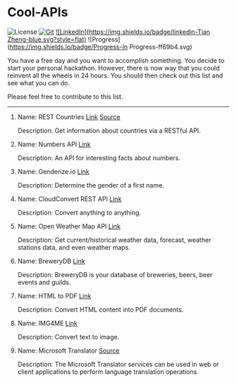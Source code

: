 # Cool-APIs

![License](https://img.shields.io/badge/License-GNU%20License-green.svg)
[![Git](https://img.shields.io/badge/GitHub-dgzzhb-blue.svg?style=flat)](https://github.com/dgzzhb)
[![LinkedIn](https://img.shields.io/badge/linkedin-Tian Zheng-blue.svg?style=flat)](https://www.linkedin.com/in/tianzheng)
![Progress](https://img.shields.io/badge/Progress-In Progress-ff69b4.svg)

You have a free day and you want to accomplish something. You decide to start your personal hackathon. However, there is now way that you could reinvent all the wheels in 24 hours. You should then check out this list and see what you can do.

Please feel free to contribute to this list.

---

1. Name: REST Countries [Link](http://restcountries.eu)
[Source](https://github.com/fayder/restcountries)

	Description: Get information about countries via a RESTful API.


2. Name: Numbers API [Link](http://numbersapi.com)

	Description: An API for interesting facts about numbers.


3. Name: Genderize.io [Link](http://Genderize.io)

	Description: Determine the gender of a first name.

4. Name: CloudConvert REST API [Link](https://cloudconvert.com/apiconsole)

	Description: Convert anything to anything.

5. Name: Open Weather Map API [Link](http://openweathermap.org/api)

	Description: Get current/historical weather data, forecast, weather stations data, and even weather maps.

6. Name: BreweryDB [Link](http://www.brewerydb.com/developers)

	Description: BreweryDB is your database of breweries, beers, beer events and guilds.

7. Name: HTML to PDF [Link](https://www.neutrinoapi.com/api/html-to-pdf/)

	Description: Convert HTML content into PDF documents.

8. Name: IMG4ME [Link](http://img4me.com/developer)

	Description: Convert text to image.
9. Name: Microsoft Translator [Source](https://github.com/openlabs/Microsoft-Translator-Python-API)

	Description: The Microsoft Translator services can be used in web or client applications to perform language translation operations.
